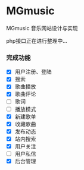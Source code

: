 # MGmusic
MGmusic 音乐网站设计与实现

php接口正在进行整理中...

### 完成功能
- [x] 用户注册、登陆
- [x] 搜索
- [x] 歌曲播放
- [x] 歌曲评论
- [ ] 歌词
- [ ] 播放模式
- [x] 新建歌单
- [x] 收藏歌曲
- [x] 发布动态
- [x] 站内搜索
- [x] 用户关注
- [ ] 用户私信
- [x] 后台管理
